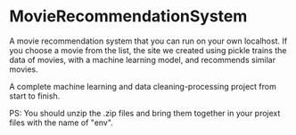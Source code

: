# MovieRecommendationSystem

A movie recommendation system that you can run on your own localhost. If you choose a movie from the list, the site we created using pickle trains the data of movies, with a machine learning model, and recommends similar movies.

A complete machine learning and data cleaning-processing project from start to finish.

PS: You should unzip the .zip files and bring them together in your projext files with the name of "env".

